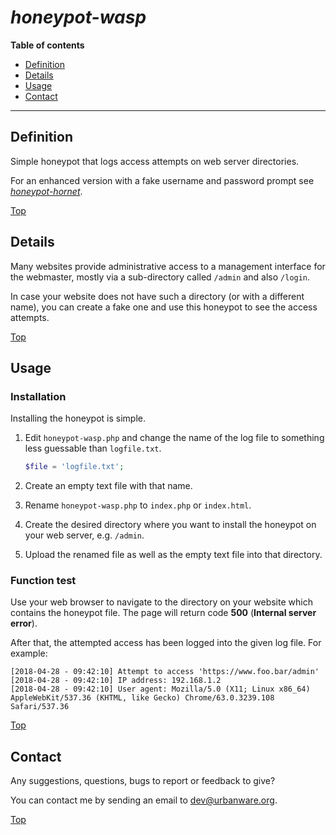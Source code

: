 # ***honeypot-wasp***

**Table of contents**
*   [Definition](#definition)
*   [Details](#details)
*   [Usage](#usage)
*   [Contact](#contact)

----

## Definition

Simple honeypot that logs access attempts on web server directories.

For an enhanced version with a fake username and password prompt see *[honeypot-hornet](https://github.com/urbanware-org/honeypot-hornet)*.

[Top](#honeypot-wasp)

## Details

Many websites provide administrative access to a management interface for the webmaster, mostly via a sub-directory called `/admin` and also `/login`.

In case your website does not have such a directory (or with a different name), you can create a fake one and use this honeypot to see the access attempts.

[Top](#honeypot-wasp)

## Usage

### Installation

Installing the honeypot is simple.

1.  Edit `honeypot-wasp.php` and change the name of the log file to something less guessable than `logfile.txt`.

    ```php
    $file = 'logfile.txt';
    ```

1.  Create an empty text file with that name.
1.  Rename `honeypot-wasp.php` to `index.php` or `index.html`.
1.  Create the desired directory where you want to install the honeypot on your web server, e.g. `/admin`.
1.  Upload the renamed file as well as the empty text file into that directory.

### Function test

Use your web browser to navigate to the directory on your website which contains the honeypot file. The page will return code **500** (**Internal server error**).

After that, the attempted access has been logged into the given log file. For example:

```
[2018-04-28 - 09:42:10] Attempt to access 'https://www.foo.bar/admin'
[2018-04-28 - 09:42:10] IP address: 192.168.1.2
[2018-04-28 - 09:42:10] User agent: Mozilla/5.0 (X11; Linux x86_64) AppleWebKit/537.36 (KHTML, like Gecko) Chrome/63.0.3239.108 Safari/537.36
```

[Top](#honeypot-wasp)

## Contact

Any suggestions, questions, bugs to report or feedback to give?

You can contact me by sending an email to [dev@urbanware.org](mailto:dev@urbanware.org).

[Top](#honeypot-wasp)
